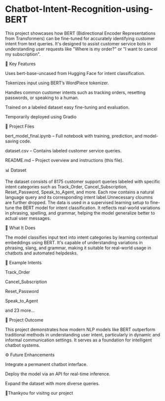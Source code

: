 # Chatbot-Intent-Recognition-using-BERT

This project showcases how BERT (Bidirectional Encoder Representations from Transformers) can be fine-tuned for accurately identifying customer intent from text queries. It's designed to assist customer service bots in understanding user requests like "Where is my order?" or "I want to cancel my subscription".

🧠 Key Features

Uses bert-base-uncased from Hugging Face for intent classification.

Tokenizes input using BERT’s WordPiece tokenizer.

Handles common customer intents such as tracking orders, resetting passwords, or speaking to a human.

Trained on a labeled dataset easy fine-tuning and evaluation.

Temporarily deployed using Gradio


📁 Project Files

bert_model_final.ipynb – Full notebook with training, prediction, and model-saving code.

dataset.csv – Contains labeled customer service queries.

README.md – Project overview and instructions (this file).

📊 Dataset

The dataset consists of 8175 customer support queries labeled with specific intent categories such as Track_Order, Cancel_Subscription, Reset_Password, Speak_to_Agent, and more. Each row contains a natural language query and its corresponding intent label.Unnecessary cloumns are further dropped. The data is used in a supervised learning setup to fine-tune the BERT model for intent classification. It reflects real-world variations in phrasing, spelling, and grammar, helping the model generalize better to actual user messages.

🚀 What It Does

The model classifies input text into intent categories by learning contextual embeddings using BERT. It's capable of understanding variations in phrasing, slang, and grammar, making it suitable for real-world usage in chatbots and automated helpdesks.

📌 Example Intents

Track_Order

Cancel_Subscription

Reset_Password

Speak_to_Agent

and 23 more...


🎯 Project Outcome

This project demonstrates how modern NLP models like BERT outperform traditional methods in understanding user intent, particularly in dynamic and informal communication settings. It serves as a foundation for intelligent chatbot systems.

⚙ Future Enhancements

Integrate a permanent chatbot interface.

Deploy the model via an API for real-time inference.

Expand the dataset with more diverse queries.


💫Thankyou for visitng our project
